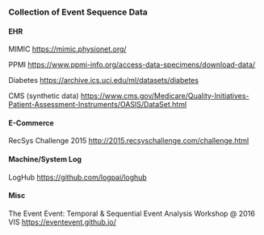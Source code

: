 ### Collection of Event Sequence Data

#### EHR

MIMIC
https://mimic.physionet.org/

PPMI
https://www.ppmi-info.org/access-data-specimens/download-data/

Diabetes
https://archive.ics.uci.edu/ml/datasets/diabetes

CMS (synthetic data)
https://www.cms.gov/Medicare/Quality-Initiatives-Patient-Assessment-Instruments/OASIS/DataSet.html

#### E-Commerce

RecSys Challenge 2015
http://2015.recsyschallenge.com/challenge.html


#### Machine/System Log

LogHub
https://github.com/logpai/loghub

#### Misc

The Event Event: Temporal & Sequential Event Analysis Workshop @ 2016 VIS
https://eventevent.github.io/
